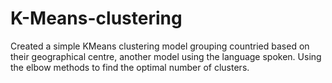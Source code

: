 # K-Means-clustering
Created a simple KMeans clustering model grouping countried based on their geographical centre, another model using the language spoken. Using the elbow methods to find the optimal number of clusters.
